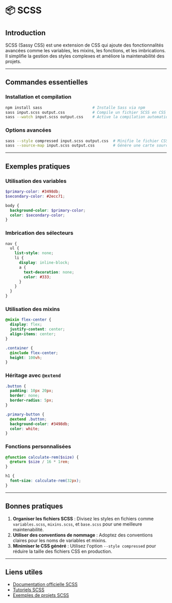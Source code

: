 # 📦 SCSS

## Introduction

SCSS (Sassy CSS) est une extension de CSS qui ajoute des fonctionnalités avancées comme les variables, les mixins, les fonctions, et les imbrications. Il simplifie la gestion des styles complexes et améliore la maintenabilité des projets.

---

## Commandes essentielles

### Installation et compilation

```bash
npm install sass                      # Installe Sass via npm
sass input.scss output.css            # Compile un fichier SCSS en CSS
sass --watch input.scss output.css    # Active la compilation automatique
```

### Options avancées

```bash
sass --style compressed input.scss output.css  # Minifie le fichier CSS généré
sass --source-map input.scss output.css        # Génère une carte source pour le débogage
```

---

## Exemples pratiques

### Utilisation des variables

```scss
$primary-color: #3498db;
$secondary-color: #2ecc71;

body {
  background-color: $primary-color;
  color: $secondary-color;
}
```

### Imbrication des sélecteurs

```scss
nav {
  ul {
    list-style: none;
    li {
      display: inline-block;
      a {
        text-decoration: none;
        color: #333;
      }
    }
  }
}
```

### Utilisation des mixins

```scss
@mixin flex-center {
  display: flex;
  justify-content: center;
  align-items: center;
}

.container {
  @include flex-center;
  height: 100vh;
}
```

### Héritage avec `@extend`

```scss
.button {
  padding: 10px 20px;
  border: none;
  border-radius: 5px;
}

.primary-button {
  @extend .button;
  background-color: #3498db;
  color: white;
}
```

### Fonctions personnalisées

```scss
@function calculate-rem($size) {
  @return $size / 16 * 1rem;
}

h1 {
  font-size: calculate-rem(32px);
}
```

---

## Bonnes pratiques

1. **Organiser les fichiers SCSS** : Divisez les styles en fichiers comme `variables.scss`, `mixins.scss`, et `base.scss` pour une meilleure maintenabilité.
2. **Utiliser des conventions de nommage** : Adoptez des conventions claires pour les noms de variables et mixins.
3. **Minimiser le CSS généré** : Utilisez l'option `--style compressed` pour réduire la taille des fichiers CSS en production.

---

## Liens utiles

- [Documentation officielle SCSS](https://sass-lang.com/documentation)
- [Tutoriels SCSS](https://www.w3schools.com/sass/)
- [Exemples de projets SCSS](https://github.com/sass/sass/tree/main/examples)
